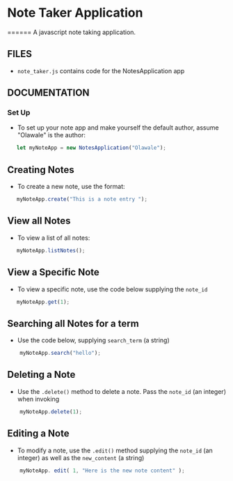 # Note Taker Application

======
 A javascript note taking application.

## FILES
* `note_taker.js` contains code for the NotesApplication app

## DOCUMENTATION

### Set Up 
* To set up your note app and make yourself the default author, assume "Olawale" is the author:

 ```js
	let myNoteApp = new NotesApplication("Olawale");

 ``` 


## Creating Notes
* To create a new note, use the format: 

 ```js
	myNoteApp.create("This is a note entry ");

 ``` 

 
## View all Notes
* To view a list of all notes:

 ```js
	myNoteApp.listNotes();

 ``` 

## View a Specific Note
* To view a specific note, use the code below supplying the `note_id`
 ```js
	myNoteApp.get(1);

 ``` 

## Searching all Notes for a term
* Use the code below, supplying `search_term` (a string) 
```js
	myNoteApp.search("hello");

 ``` 


## Deleting a Note
* Use the `.delete()` method to delete a note. Pass the `note_id` (an integer) when invoking
```js
	myNoteApp.delete(1);

 ``` 

## Editing a Note
* To modify a note, use the `.edit()` method supplying the 	`note_id` (an integer) as well as the `new_content` (a string)
```js
	myNoteApp. edit( 1, "Here is the new note content" );

 ``` 

